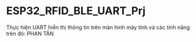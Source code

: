 # ESP32_RFID_BLE_UART_Prj

	
Thực hiện UART hiển thị thông tin trên màn hình máy tính và các tính năng trên đó: PHAN TÂN
